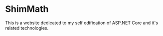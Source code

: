# ShimMath
This is a website dedicated to my self edification of ASP.NET Core and it's related technologies.

